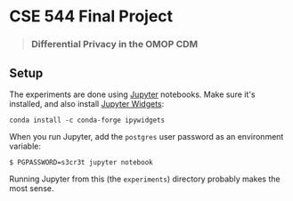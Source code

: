 # CSE 544 Final Project
> ### Differential Privacy in the OMOP CDM

## Setup

The experiments are done using [Jupyter](http://jupyter.org/) notebooks. Make sure it's installed, and also
install [Jupyter Widgets](https://ipywidgets.readthedocs.io/en/latest/user_install.html):

```
conda install -c conda-forge ipywidgets
```

When you run Jupyter, add the `postgres` user password as an environment variable:

```
$ PGPASSWORD=s3cr3t jupyter notebook
```

Running Jupyter from this (the `experiments`) directory probably makes the most sense.
